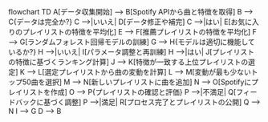 flowchart TD
    A[データ収集開始] --> B[Spotify APIから曲と特徴を取得]
    B --> C{データは完全か?}
    C -->|いいえ| D[データ修正や補完]
    C -->|はい| E[お気に入りのプレイリストの特徴を平均化]
    E --> F[推薦プレイリストの特徴を平均化]
    F --> G[ランダムフォレスト回帰モデルの訓練]
    G --> H{モデルは適切に機能しているか?}
    H -->|いいえ| I[パラメータ調整と再訓練]
    H -->|はい| J[プレイリストの特徴に基づくランキング計算]
    J --> K[特徴が一致する上位プレイリストの選定]
    K --> L[選定プレイリストから曲の変動を計算]
    L --> M[変動が最も少ないトップ50曲を選択]
    M --> N[新しいプレイリストに曲を追加]
    N --> O[Spotifyにプレイリストを作成]
    O --> P{プレイリストの確認と評価}
    P -->|不満足| Q[フィードバックに基づく調整]
    P -->|満足| R[プロセス完了とプレイリストの公開]
    Q --> N
    I --> G
    D --> B

